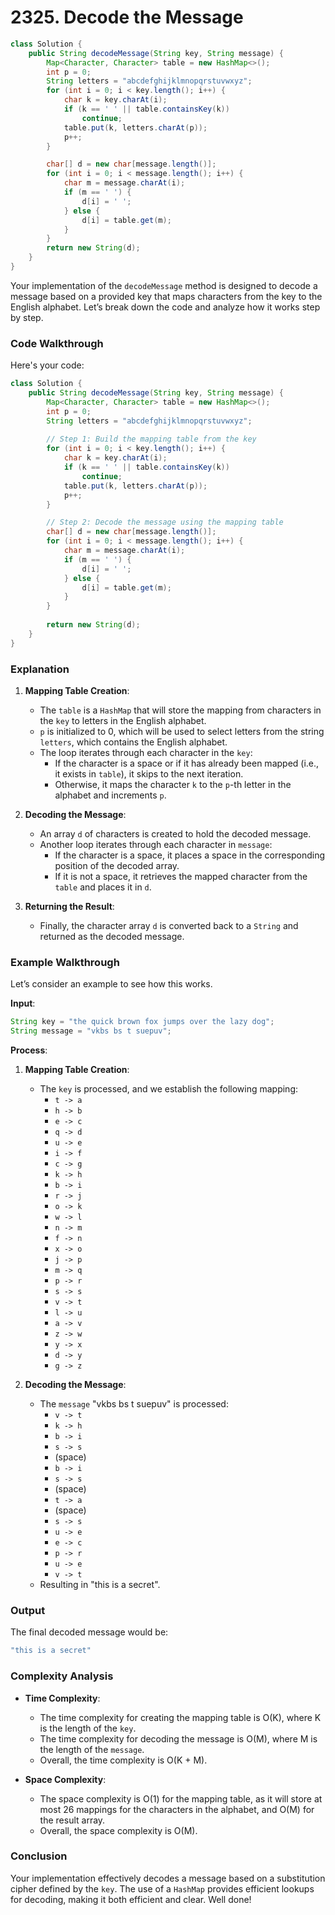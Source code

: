 # 2325. Decode the Message

```java
class Solution {
    public String decodeMessage(String key, String message) {
        Map<Character, Character> table = new HashMap<>();
        int p = 0;
        String letters = "abcdefghijklmnopqrstuvwxyz";
        for (int i = 0; i < key.length(); i++) {
            char k = key.charAt(i);
            if (k == ' ' || table.containsKey(k))
                continue;
            table.put(k, letters.charAt(p));
            p++;
        }

        char[] d = new char[message.length()];
        for (int i = 0; i < message.length(); i++) {
            char m = message.charAt(i);
            if (m == ' ') {
                d[i] = ' ';
            } else {
                d[i] = table.get(m);
            }
        }
        return new String(d);
    }
}
```

Your implementation of the `decodeMessage` method is designed to decode a message based on a provided key that maps characters from the key to the English alphabet. Let’s break down the code and analyze how it works step by step.

### Code Walkthrough

Here's your code:

```java
class Solution {
    public String decodeMessage(String key, String message) {
        Map<Character, Character> table = new HashMap<>();
        int p = 0;
        String letters = "abcdefghijklmnopqrstuvwxyz";
        
        // Step 1: Build the mapping table from the key
        for (int i = 0; i < key.length(); i++) {
            char k = key.charAt(i);
            if (k == ' ' || table.containsKey(k))
                continue;
            table.put(k, letters.charAt(p));
            p++;
        }

        // Step 2: Decode the message using the mapping table
        char[] d = new char[message.length()];
        for (int i = 0; i < message.length(); i++) {
            char m = message.charAt(i);
            if (m == ' ') {
                d[i] = ' ';
            } else {
                d[i] = table.get(m);
            }
        }
        
        return new String(d);
    }
}
```

### Explanation

1. **Mapping Table Creation**:
    - The `table` is a `HashMap` that will store the mapping from characters in the `key` to letters in the English alphabet.
    - `p` is initialized to 0, which will be used to select letters from the string `letters`, which contains the English alphabet.
    - The loop iterates through each character in the `key`:
        - If the character is a space or if it has already been mapped (i.e., it exists in `table`), it skips to the next iteration.
        - Otherwise, it maps the character `k` to the `p`-th letter in the alphabet and increments `p`.

2. **Decoding the Message**:
    - An array `d` of characters is created to hold the decoded message.
    - Another loop iterates through each character in `message`:
        - If the character is a space, it places a space in the corresponding position of the decoded array.
        - If it is not a space, it retrieves the mapped character from the `table` and places it in `d`.

3. **Returning the Result**:
    - Finally, the character array `d` is converted back to a `String` and returned as the decoded message.

### Example Walkthrough

Let’s consider an example to see how this works.

**Input**:
```java
String key = "the quick brown fox jumps over the lazy dog";
String message = "vkbs bs t suepuv";
```

**Process**:
1. **Mapping Table Creation**:
    - The `key` is processed, and we establish the following mapping:
        - `t -> a`
        - `h -> b`
        - `e -> c`
        - `q -> d`
        - `u -> e`
        - `i -> f`
        - `c -> g`
        - `k -> h`
        - `b -> i`
        - `r -> j`
        - `o -> k`
        - `w -> l`
        - `n -> m`
        - `f -> n`
        - `x -> o`
        - `j -> p`
        - `m -> q`
        - `p -> r`
        - `s -> s`
        - `v -> t`
        - `l -> u`
        - `a -> v`
        - `z -> w`
        - `y -> x`
        - `d -> y`
        - `g -> z`

2. **Decoding the Message**:
    - The `message` "vkbs bs t suepuv" is processed:
        - `v -> t`
        - `k -> h`
        - `b -> i`
        - `s -> s`
        - (space)
        - `b -> i`
        - `s -> s`
        - (space)
        - `t -> a`
        - (space)
        - `s -> s`
        - `u -> e`
        - `e -> c`
        - `p -> r`
        - `u -> e`
        - `v -> t`
    - Resulting in "this is a secret".

### Output
The final decoded message would be:
```java
"this is a secret"
```

### Complexity Analysis

- **Time Complexity**:
    - The time complexity for creating the mapping table is O(K), where K is the length of the `key`.
    - The time complexity for decoding the message is O(M), where M is the length of the `message`.
    - Overall, the time complexity is O(K + M).

- **Space Complexity**:
    - The space complexity is O(1) for the mapping table, as it will store at most 26 mappings for the characters in the alphabet, and O(M) for the result array.
    - Overall, the space complexity is O(M).

### Conclusion

Your implementation effectively decodes a message based on a substitution cipher defined by the `key`. The use of a `HashMap` provides efficient lookups for decoding, making it both efficient and clear. Well done!